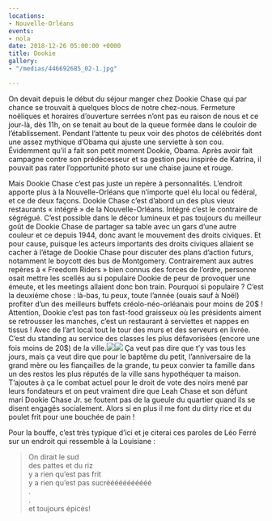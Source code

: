 ```yaml
---
locations:
- Nouvelle-Orléans
events:
- nola
date: 2018-12-26 05:00:00 +0000
title: Dookie
gallery:
- "/medias/446692685_02-1.jpg"

---
```

On devait depuis le début du séjour manger chez Dookie Chase qui par chance se trouvait à quelques blocs de notre chez-nous. Fermeture noëliques et horaires d’ouverture serrées n’ont pas eu raison de nous et ce jour-là, dès 11h, on se tenait au bout de la queue formée dans le couloir de l’établissement. Pendant l’attente tu peux voir des photos de célébrités dont une assez mythique d’Obama qui ajuste une serviette à son cou. Évidemment qu’il a fait son petit moment Dookie, Obama. Après avoir fait campagne contre son prédécesseur et sa gestion peu inspirée de Katrina, il pouvait pas rater l’opportunité photo sur une chaise jaune et rouge.

Mais Dookie Chase c’est pas juste un repère à personnalités. L’endroit apporte plus à la Nouvelle-Orléans que n’importe quel élu local ou fédéral, et ce de deux façons. Dookie Chase c’est d’abord un des plus vieux restaurants « intégré » de la Nouvelle-Orléans. Intégré c’est le contraire de ségrégué. C’est possible dans le décor lumineux et pas toujours du meilleur goût de Dookie Chase de partager sa table avec un gars d’une autre couleur et ce depuis 1944, donc avant le mouvement des droits civiques.
Et pour cause, puisque les acteurs importants des droits civiques allaient se cacher à l’étage de Dookie Chase pour discuter des plans d’action futurs, notamment le boycott des bus de Montgomery. Contrairement aux autres repères à « Freedom Riders » bien connus des forces de l’ordre, personne osait mettre les scellés au si populaire Dookie de peur de provoquer une émeute, et les meetings allaient donc bon train.
Pourquoi si populaire ? C’est la deuxième chose : là-bas, tu peux, toute l’année (ouais sauf à Noël) profiter d’un des meilleurs buffets créolo-néo-orléanais pour moins de 20$ ! Attention, Dookie c’est pas ton fast-food graisseux où les présidents aiment se retrousser les manches, c’est un restaurant à serviettes et nappes en tissus ! Avec de l’art local tout le tour des murs et des serveurs en livrée. C’est du standing au service des classes les plus défavorisées (encore une fois moins de 20$) de la ville.![](/medias/446692685_02.jpg)![](/medias/446692685_02-1.jpg)
Ça veut pas dire que t’y vas tous les jours, mais ça veut dire que pour le baptême du petit, l’anniversaire de la grand mère ou les fiançailles de la grande, tu peux convier ta famille dans un des restos les plus réputés de la ville sans hypothéquer ta maison. T’ajoutes à ça le combat actuel pour le droit de vote des noirs mené par leurs fondateurs et on peut vraiment dire que Leah Chase et son défunt mari Dookie Chase Jr. se foutent pas de la gueule du quartier quand ils se disent engagés socialement.
Alors si en plus il me font du dirty rice et du poulet frit pour une bouchée de pain !

Pour la bouffe, c’est très typique d’ici et je citerai ces paroles de Léo Ferré sur un endroit qui ressemble à la Louisiane :

> On dirait le sud  
> des pattes et du riz  
> y a rien qu’est pas frit  
> y a rien qu’est pas sucrééééééééééé  
> .  
> .  
> et toujours épicés!